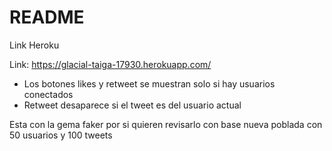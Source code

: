 # README

Link Heroku

Link: https://glacial-taiga-17930.herokuapp.com/

- Los botones likes y retweet se muestran solo si hay usuarios conectados
- Retweet desaparece si el tweet es del usuario actual

Esta con la gema faker por si quieren revisarlo con base nueva poblada con 50 usuarios y 100 tweets